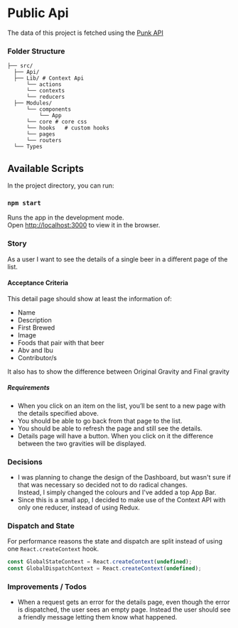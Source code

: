 # Public Api

The data of this project is fetched using the [Punk API](https://punkapi.com/documentation/v2)

### Folder Structure

```shell
├── src/
  ├── Api/
  ├── Lib/ # Context Api
      └── actions
      └── contexts
      └── reducers
  ├── Modules/
      └── components
          └── App
      └── core # core css
      └── hooks   # custom hooks
      └── pages
      └── routers
  └── Types
```

## Available Scripts

In the project directory, you can run:

### `npm start`

Runs the app in the development mode.<br />
Open [http://localhost:3000](http://localhost:3000) to view it in the browser.

### Story

As a user I want to see the details of a single beer in a different page of the list.

#### Acceptance Criteria

This detail page should show at least the information of:

- Name
- Description
- First Brewed
- Image
- Foods that pair with that beer
- Abv and Ibu
- Contributor/s

It also has to show the difference between Original Gravity and Final gravity

##### Requirements

- When you click on an item on the list, you’ll be sent to a new page with the
  details specified above.
- You should be able to go back from that page to the list.
- You should be able to refresh the page and still see the details.
- Details page will have a button. When you click on it the difference between
  the two gravities will be displayed.

### Decisions

- I was planning to change the design of the Dashboard, but wasn't sure if that was necessary so decided not to do radical changes.  
Instead, I simply changed the colours and I've added a top App Bar.
- Since this is a small app, I decided to make use of the Context API with only one reducer, instead of using Redux.

### Dispatch and State

For performance reasons the state and dispatch are split instead of using one `React.createContext` hook.

```js
const GlobalStateContext = React.createContext(undefined);
const GlobalDispatchContext = React.createContext(undefined);
```

  ### Improvements / Todos

  - When a request gets an error for the details page, even though the error is dispatched, the user sees an empty page. Instead the user should see a friendly message letting them know what happened.
  
